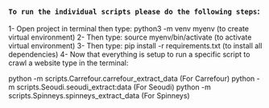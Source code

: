 ### `To run the individual scripts please do the following steps`:
1- Open project in terminal then type: python3 -m venv myenv (to create virtual environment)
2- Then type: source myenv/bin/activate (to activate virtual environment)
3- Then type: pip install -r requirements.txt (to install all dependencies)
4- Now that everything is setup to run a specific script to crawl a website type in the terminal:

python -m scripts.Carrefour.carrefour_extract_data (For Carrefour)
python -m scripts.Seoudi.seoudi_extract:data (For Seoudi)
python -m scripts.Spinneys.spinneys_extract_data (For Spinneys)
